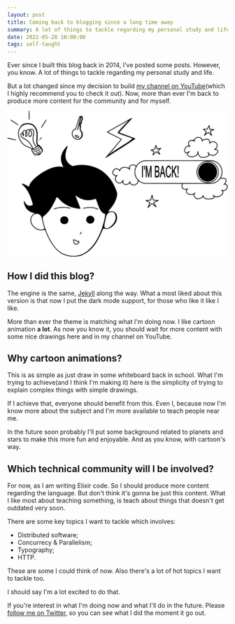 ```yaml
---
layout: post
title: Coming back to blogging since a long time away
summary: A lot of things to tackle regarding my personal study and life. But now I'm more confident to return to produce more content for the community, and for myself.
date: 2022-05-28 10:00:00
tags: self-taught
---
```


Ever since I built this blog back in 2014, I’ve posted some posts. However, you know. A lot of things to tackle regarding my personal study and life.

But a lot changed since my decision to build [my channel on YouTube](https://www.youtube.com/channel/UCUNpqKz2cuirzgvai-d69tQ)(which I highly recommend you to check it out). Now, more than ever I'm back to produce more content for the community and for myself.

<section class="picture">
  <img src="/assets/images/posts/im-back.svg" alt="Coming back!" />
</section>

## How I did this blog?

The engine is the same, [Jekyll](https://jekyllrb.com) along the way. What a most liked about this version is that now I put the dark mode support, for those who like it like I like.

More than ever the theme is matching what I'm doing now. I like cartoon animation **a lot**. As now you know it, you should wait for more content with some nice drawings here and in my channel on YouTube.

## Why cartoon animations?

This is as simple as just draw in some whiteboard back in school. What I'm trying to achieve(and I think I'm making it) here is the simplicity of trying to explain complex things with simple drawings.

If I achieve that, everyone should benefit from this. Even I, because now I'm know more about the subject and I'm more available to teach people near me.

In the future soon probably I'll put some background related to planets and stars to make this more fun and enjoyable. And as you know, with cartoon's way.

## Which technical community will I be involved?

For now, as I am writing Elixir code. So I should produce more content regarding the language. But don't think it's gonna be just this content. What I like most about teaching something, is teach about things that doesn't get outdated very soon.

There are some key topics I want to tackle which involves:

- Distributed software;
- Concurrecy & Parallelism;
- Typography;
- HTTP.

These are some I could think of now. Also there's a lot of hot topics I want to tackle too.

I should say I'm a lot excited to do that.

If you're interest in what I'm doing now and what I'll do in the future. Please [follow me on Twitter](https://twitter.com/rands0n), so you can see what I did the moment it go out.